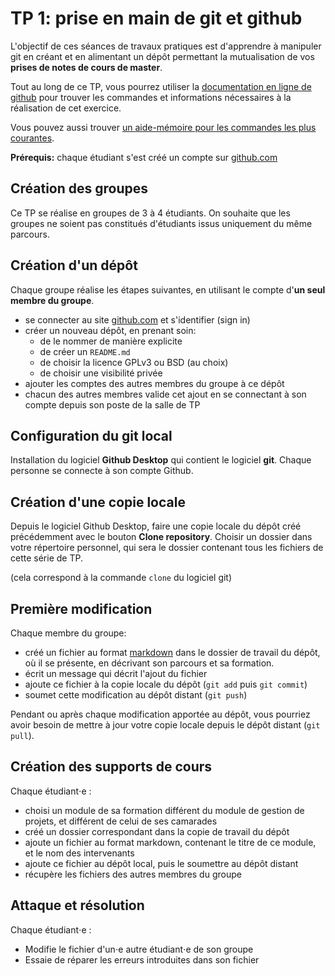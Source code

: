 # TP 1: prise en main de git et github

L'objectif de ces séances de travaux pratiques est d'apprendre à manipuler git en créant et en alimentant un dépôt permettant la mutualisation de vos **prises de notes de cours de master**.

Tout au long de ce TP, vous pourrez utiliser la [documentation en ligne de github](https://help.github.com/en#dotcom) pour trouver les commandes et informations nécessaires à la réalisation de cet exercice.

Vous pouvez aussi trouver [un aide-mémoire pour les commandes les plus courantes](https://training.github.com/).

**Prérequis:** chaque étudiant s'est créé un compte sur [github.com](https://github.com)


## Création des groupes

Ce TP se réalise en groupes de 3 à 4 étudiants. On souhaite que les groupes ne soient pas constitués d'étudiants issus uniquement du même parcours.

## Création d'un dépôt 

Chaque groupe réalise les étapes suivantes, en utilisant le compte d'**un seul membre du groupe**.

* se connecter au site [github.com](https://github.com) et s'identifier (sign in)
* créer un nouveau dépôt, en prenant soin:
  * de le nommer de manière explicite
  * de créer un `README.md` 
  * de choisir la licence GPLv3 ou BSD (au choix)
  * de choisir une visibilité privée
* ajouter les comptes des autres membres du groupe à ce dépôt
* chacun des autres membres valide cet ajout en se connectant à son compte depuis son poste de la salle de TP


## Configuration du git local

Installation du logiciel **Github Desktop** qui contient le logiciel **git**.
Chaque personne se connecte à son compte Github.

## Création d'une copie locale

Depuis le logiciel Github Desktop, faire une copie locale du dépôt créé précédemment avec le bouton **Clone repository**.
Choisir un dossier dans votre répertoire personnel, qui sera le dossier contenant tous les fichiers de cette série de TP.

(cela correspond à la commande `clone` du logiciel git)

## Première modification

Chaque membre du groupe:

* créé un fichier au format [markdown](https://guides.github.com/features/mastering-markdown/) dans le dossier de travail du dépôt, où il se présente, en décrivant son parcours et sa formation.
* écrit un message qui décrit l'ajout du fichier
* ajoute ce fichier à la copie locale du dépôt (`git add` puis `git commit`)
* soumet cette modification au dépôt distant (`git push`)

Pendant ou après chaque modification apportée au dépôt, vous pourriez avoir besoin de mettre à jour votre copie locale depuis le dépôt distant (`git pull`).


## Création des supports de cours 

Chaque étudiant⋅e :
* choisi un module de sa formation différent du module de gestion de projets, et différent de celui de ses camarades
* créé un dossier correspondant dans la copie de travail du dépôt
* ajoute un fichier au format markdown, contenant le titre de ce module, et le nom des intervenants
* ajoute ce fichier au dépôt local, puis le soumettre au dépôt distant
* récupère les fichiers des autres membres du groupe

## Attaque et résolution

Chaque étudiant⋅e :
* Modifie le fichier d'un⋅e autre étudiant⋅e de son groupe
* Essaie de réparer les erreurs introduites dans son fichier
